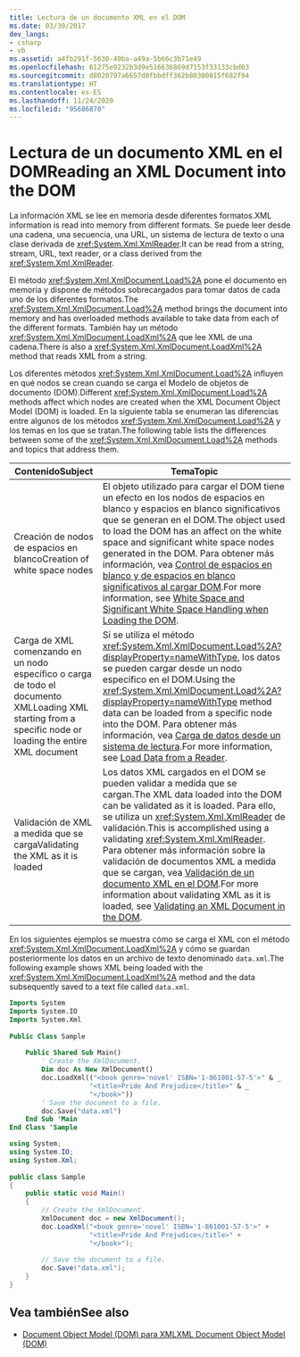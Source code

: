 ```yaml
---
title: Lectura de un documento XML en el DOM
ms.date: 03/30/2017
dev_langs:
- csharp
- vb
ms.assetid: a4fb291f-5630-49ba-a49a-5b66c3b71e49
ms.openlocfilehash: 61275e9232b3d9e516636869d7153f33133cbd03
ms.sourcegitcommit: d8020797a6657d0fbbdff362b80300815f682f94
ms.translationtype: HT
ms.contentlocale: es-ES
ms.lasthandoff: 11/24/2020
ms.locfileid: "95686870"
---
```

# <a name="reading-an-xml-document-into-the-dom"></a><span data-ttu-id="796b0-102">Lectura de un documento XML en el DOM</span><span class="sxs-lookup"><span data-stu-id="796b0-102">Reading an XML Document into the DOM</span></span>

<span data-ttu-id="796b0-103">La información XML se lee en memoria desde diferentes formatos.</span><span class="sxs-lookup"><span data-stu-id="796b0-103">XML information is read into memory from different formats.</span></span> <span data-ttu-id="796b0-104">Se puede leer desde una cadena, una secuencia, una URL, un sistema de lectura de texto o una clase derivada de <xref:System.Xml.XmlReader>.</span><span class="sxs-lookup"><span data-stu-id="796b0-104">It can be read from a string, stream, URL, text reader, or a class derived from the <xref:System.Xml.XmlReader>.</span></span>  
  
 <span data-ttu-id="796b0-105">El método <xref:System.Xml.XmlDocument.Load%2A> pone el documento en memoria y dispone de métodos sobrecargados para tomar datos de cada uno de los diferentes formatos.</span><span class="sxs-lookup"><span data-stu-id="796b0-105">The <xref:System.Xml.XmlDocument.Load%2A> method brings the document into memory and has overloaded methods available to take data from each of the different formats.</span></span> <span data-ttu-id="796b0-106">También hay un método <xref:System.Xml.XmlDocument.LoadXml%2A> que lee XML de una cadena.</span><span class="sxs-lookup"><span data-stu-id="796b0-106">There is also a <xref:System.Xml.XmlDocument.LoadXml%2A> method that reads XML from a string.</span></span>  
  
 <span data-ttu-id="796b0-107">Los diferentes métodos <xref:System.Xml.XmlDocument.Load%2A> influyen en qué nodos se crean cuando se carga el Modelo de objetos de documento (DOM).</span><span class="sxs-lookup"><span data-stu-id="796b0-107">Different <xref:System.Xml.XmlDocument.Load%2A> methods affect which nodes are created when the XML Document Object Model (DOM) is loaded.</span></span> <span data-ttu-id="796b0-108">En la siguiente tabla se enumeran las diferencias entre algunos de los métodos <xref:System.Xml.XmlDocument.Load%2A> y los temas en los que se tratan.</span><span class="sxs-lookup"><span data-stu-id="796b0-108">The following table lists the differences between some of the <xref:System.Xml.XmlDocument.Load%2A> methods and topics that address them.</span></span>  
  
|<span data-ttu-id="796b0-109">Contenido</span><span class="sxs-lookup"><span data-stu-id="796b0-109">Subject</span></span>|<span data-ttu-id="796b0-110">Tema</span><span class="sxs-lookup"><span data-stu-id="796b0-110">Topic</span></span>|  
|-------------|-----------|  
|<span data-ttu-id="796b0-111">Creación de nodos de espacios en blanco</span><span class="sxs-lookup"><span data-stu-id="796b0-111">Creation of white space nodes</span></span>|<span data-ttu-id="796b0-112">El objeto utilizado para cargar el DOM tiene un efecto en los nodos de espacios en blanco y espacios en blanco significativos que se generan en el DOM.</span><span class="sxs-lookup"><span data-stu-id="796b0-112">The object used to load the DOM has an affect on the white space and significant white space nodes generated in the DOM.</span></span> <span data-ttu-id="796b0-113">Para obtener más información, vea [Control de espacios en blanco y de espacios en blanco significativos al cargar DOM](white-space-and-significant-white-space-handling-when-loading-the-dom.md).</span><span class="sxs-lookup"><span data-stu-id="796b0-113">For more information, see [White Space and Significant White Space Handling when Loading the DOM](white-space-and-significant-white-space-handling-when-loading-the-dom.md).</span></span>|  
|<span data-ttu-id="796b0-114">Carga de XML comenzando en un nodo específico o carga de todo el documento XML</span><span class="sxs-lookup"><span data-stu-id="796b0-114">Loading XML starting from a specific node or loading the entire XML document</span></span>|<span data-ttu-id="796b0-115">Si se utiliza el método <xref:System.Xml.XmlDocument.Load%2A?displayProperty=nameWithType>, los datos se pueden cargar desde un nodo específico en el DOM.</span><span class="sxs-lookup"><span data-stu-id="796b0-115">Using the <xref:System.Xml.XmlDocument.Load%2A?displayProperty=nameWithType> method data can be loaded from a specific node into the DOM.</span></span> <span data-ttu-id="796b0-116">Para obtener más información, vea [Carga de datos desde un sistema de lectura](load-data-from-a-reader.md).</span><span class="sxs-lookup"><span data-stu-id="796b0-116">For more information, see [Load Data from a Reader](load-data-from-a-reader.md).</span></span>|  
|<span data-ttu-id="796b0-117">Validación de XML a medida que se carga</span><span class="sxs-lookup"><span data-stu-id="796b0-117">Validating the XML as it is loaded</span></span>|<span data-ttu-id="796b0-118">Los datos XML cargados en el DOM se pueden validar a medida que se cargan.</span><span class="sxs-lookup"><span data-stu-id="796b0-118">The XML data loaded into the DOM can be validated as it is loaded.</span></span> <span data-ttu-id="796b0-119">Para ello, se utiliza un <xref:System.Xml.XmlReader> de validación.</span><span class="sxs-lookup"><span data-stu-id="796b0-119">This is accomplished using a validating <xref:System.Xml.XmlReader>.</span></span> <span data-ttu-id="796b0-120">Para obtener más información sobre la validación de documentos XML a medida que se cargan, vea [Validación de un documento XML en el DOM](validating-an-xml-document-in-the-dom.md).</span><span class="sxs-lookup"><span data-stu-id="796b0-120">For more information about validating XML as it is loaded, see [Validating an XML Document in the DOM](validating-an-xml-document-in-the-dom.md).</span></span>|  
  
 <span data-ttu-id="796b0-121">En los siguientes ejemplos se muestra cómo se carga el XML con el método <xref:System.Xml.XmlDocument.LoadXml%2A> y cómo se guardan posteriormente los datos en un archivo de texto denominado `data.xml`.</span><span class="sxs-lookup"><span data-stu-id="796b0-121">The following example shows XML being loaded with the <xref:System.Xml.XmlDocument.LoadXml%2A> method and the data subsequently saved to a text file called `data.xml`.</span></span>  
  
```vb  
Imports System  
Imports System.IO  
Imports System.Xml  
  
Public Class Sample  
  
    Public Shared Sub Main()  
        ' Create the XmlDocument.  
        Dim doc As New XmlDocument()  
        doc.LoadXml(("<book genre='novel' ISBN='1-861001-57-5'>" & _  
                    "<title>Pride And Prejudice</title>" & _  
                    "</book>"))  
        ' Save the document to a file.  
        doc.Save("data.xml")  
    End Sub 'Main  
End Class 'Sample  
```  
  
```csharp  
using System;  
using System.IO;  
using System.Xml;  
  
public class Sample  
{  
    public static void Main()  
    {  
        // Create the XmlDocument.  
        XmlDocument doc = new XmlDocument();  
        doc.LoadXml("<book genre='novel' ISBN='1-861001-57-5'>" +  
                    "<title>Pride And Prejudice</title>" +  
                    "</book>");  
  
        // Save the document to a file.  
        doc.Save("data.xml");  
    }  
}  
```  
  
## <a name="see-also"></a><span data-ttu-id="796b0-122">Vea también</span><span class="sxs-lookup"><span data-stu-id="796b0-122">See also</span></span>

- [<span data-ttu-id="796b0-123">Document Object Model (DOM) para XML</span><span class="sxs-lookup"><span data-stu-id="796b0-123">XML Document Object Model (DOM)</span></span>](xml-document-object-model-dom.md)
